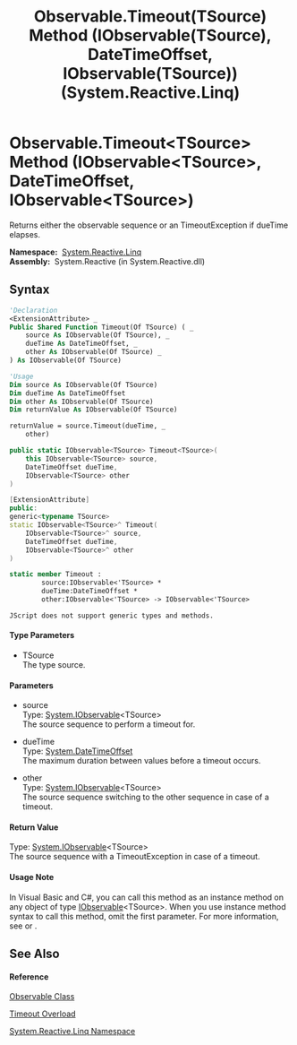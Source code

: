 ﻿---
title: Observable.Timeout(TSource) Method (IObservable(TSource), DateTimeOffset, IObservable(TSource)) (System.Reactive.Linq)
TOCTitle: Timeout(TSource) Method (IObservable(TSource), DateTimeOffset, IObservable(TSource))
ms:assetid: M:System.Reactive.Linq.Observable.Timeout``1(System.IObservable{``0},System.DateTimeOffset,System.IObservable{``0})
ms:mtpsurl: https://msdn.microsoft.com/en-us/library/Hh244232(v=VS.103)
ms:contentKeyID: 36069866
ms.date: 06/28/2011
mtps_version: v=VS.103
dev_langs:
- vb
- csharp
- c++
- fsharp
- jscript
---

# Observable.Timeout\<TSource\> Method (IObservable\<TSource\>, DateTimeOffset, IObservable\<TSource\>)

Returns either the observable sequence or an TimeoutException if dueTime elapses.

**Namespace:**  [System.Reactive.Linq](hh211929\(v=vs.103\).md)  
**Assembly:**  System.Reactive (in System.Reactive.dll)

## Syntax

``` vb
'Declaration
<ExtensionAttribute> _
Public Shared Function Timeout(Of TSource) ( _
    source As IObservable(Of TSource), _
    dueTime As DateTimeOffset, _
    other As IObservable(Of TSource) _
) As IObservable(Of TSource)
```

``` vb
'Usage
Dim source As IObservable(Of TSource)
Dim dueTime As DateTimeOffset
Dim other As IObservable(Of TSource)
Dim returnValue As IObservable(Of TSource)

returnValue = source.Timeout(dueTime, _
    other)
```

``` csharp
public static IObservable<TSource> Timeout<TSource>(
    this IObservable<TSource> source,
    DateTimeOffset dueTime,
    IObservable<TSource> other
)
```

``` c++
[ExtensionAttribute]
public:
generic<typename TSource>
static IObservable<TSource>^ Timeout(
    IObservable<TSource>^ source, 
    DateTimeOffset dueTime, 
    IObservable<TSource>^ other
)
```

``` fsharp
static member Timeout : 
        source:IObservable<'TSource> * 
        dueTime:DateTimeOffset * 
        other:IObservable<'TSource> -> IObservable<'TSource> 
```

``` jscript
JScript does not support generic types and methods.
```

#### Type Parameters

  - TSource  
    The type source.

#### Parameters

  - source  
    Type: [System.IObservable](https://msdn.microsoft.com/en-us/library/Dd990377)\<TSource\>  
    The source sequence to perform a timeout for.  

<!-- end list -->

  - dueTime  
    Type: [System.DateTimeOffset](https://msdn.microsoft.com/en-us/library/Bb341783)  
    The maximum duration between values before a timeout occurs.  

<!-- end list -->

  - other  
    Type: [System.IObservable](https://msdn.microsoft.com/en-us/library/Dd990377)\<TSource\>  
    The source sequence switching to the other sequence in case of a timeout.  

#### Return Value

Type: [System.IObservable](https://msdn.microsoft.com/en-us/library/Dd990377)\<TSource\>  
The source sequence with a TimeoutException in case of a timeout.  

#### Usage Note

In Visual Basic and C\#, you can call this method as an instance method on any object of type [IObservable](https://msdn.microsoft.com/en-us/library/Dd990377)\<TSource\>. When you use instance method syntax to call this method, omit the first parameter. For more information, see [](https://msdn.microsoft.com/en-us/library/Bb384936) or [](https://msdn.microsoft.com/en-us/library/Bb383977).

## See Also

#### Reference

[Observable Class](hh244252\(v=vs.103\).md)

[Timeout Overload](hh229781\(v=vs.103\).md)

[System.Reactive.Linq Namespace](hh211929\(v=vs.103\).md)

